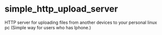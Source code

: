 # simple_http_upload_server
HTTP server for uploading files from another devices to your personal linux pc (Simple way for users who has Iphone.)
